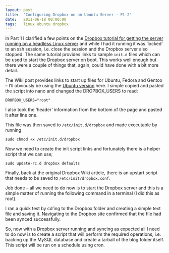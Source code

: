 ```yaml
---
layout: post
title:  'Configuring Dropbox on an Ubuntu Server – Pt 2'
date:   2011-06-18 00:00:00
tags:   linux ubuntu dropbox
---
```

In Part 1 I clarified a few points on the <a href='http://wiki.dropbox.com/TipsAndTricks/TextBasedLinuxInstall' target='_blank'>Dropbox tutorial for getting the server running on a headless Linux server</a> and while I had it running it was ‘locked’ to an ssh session, i.e. close the session and the Dropbox server also stopped. The same tutorial provides links to sample `init.d` files which can be used to start the Dropbox server on boot. This works well enough but there were a couple of things that, again, could have done with a bit more detail.
<!--more-->
The Wiki post provides links to start up files for Ubuntu, Fedora and Gentoo – I’ll obviously be using the <a href='http://wiki.dropbox.com/TipsAndTricks/TextBasedLinuxInstall/UbuntuStartup' target='_blank'>Ubuntu version</a> here. I simple copied and pasted the script into nano and changed the DROPBOX_USERS to read:

```
DROPBOX_USERS="root"
```

I also took the ‘header’ information from the bottom of the page and pasted it after line one.
 
This file was then saved to `/etc/init.d/dropbox` and made executable by running

```
sudo chmod +x /etc/init.d/dropbox
```

Now we need to create the init script links and fortunately there is a helper script that we can use;

```
sudo update-rc.d dropbox defaults
```

Finally, back at the original Dropbox Wiki article, there is an upstart script that needs to be saved to `/etc/init/dropbox.conf`.
 
Job done – all we need to do now is to start the Dropbox server and this is a simple matter of running the following command in a terminal (I did this as root).
 
I ran a quick test by cd’ing to the Dropbox folder and creating a simple text file and saving it. Navigating to the Dropbox site confirmed that the file had been synced successfully.
 
So, now with a Dropbox server running and syncing as expected all I need to do now is to create a script that will perform the required operations, i.e. backing up the MySQL database and create a tarball of the blog folder itself. This script will be run on a schedule using cron.